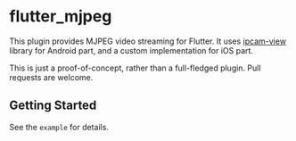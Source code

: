 # flutter_mjpeg

This plugin provides MJPEG video streaming for Flutter. It uses [ipcam-view](https://github.com/niqdev/ipcam-view) library for Android part, and a custom implementation for iOS part.

This is just a proof-of-concept, rather than a full-fledged plugin. Pull requests are welcome.

## Getting Started

See the ```example``` for details.

